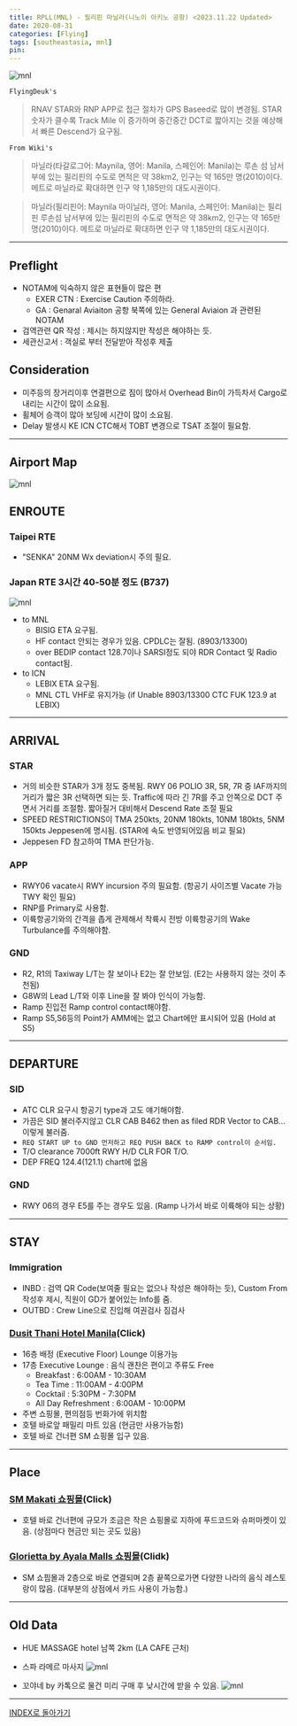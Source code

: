 ```yaml
---
title: RPLL(MNL) - 필리핀 마닐라(니노이 아키노 공항) <2023.11.22 Updated>
date: 2020-08-31
categories: [Flying]
tags: [southeastasia, mnl]
pin:
---
```


![mnl](/img/flying/airport/mnl.jpg)

`FlyingDeuk's`
> RNAV STAR와 RNP APP로 접근 절차가 GPS Baseed로 많이 변경됨. STAR 숫자가 클수록 Track Mile 이 증가하며 중간중간 DCT로 짧아지는 것을 예상해서 빠른 Descend가 요구됨. 

`From Wiki's `
>마닐라(타갈로그어: Maynila, 영어: Manila, 스페인어: Manila)는 루손 섬 남서부에 있는 필리핀의 수도로 면적은 약 38km2, 인구는 약 165만 명(2010)이다. 메트로 마닐라로 확대하면 인구 약 1,185만의 대도시권이다.

> 마닐라(필리핀어: Maynila 마이닐라, 영어: Manila, 스페인어: Manila)는 필리핀 루손섬 남서부에 있는 필리핀의 수도로 면적은 약 38km2, 인구는 약 165만 명(2010)이다. 메트로 마닐라로 확대하면 인구 약 1,185만의 대도시권이다.

-------------
## Preflight
- NOTAM에 익숙하지 않은 표현들이 많은 편
  - EXER CTN : Exercise Caution 주의하라. 
  - GA : Genaral Aviaiton 공항 북쪽에 있는 General Aviaion 과 관련된 NOTAM
- 검역관련 QR 작성 : 제시는 하지않지만 작성은 해야하는 듯. 
- 세관신고서 : 객실로 부터 전달받아 작성후 제출

## Consideration
- 미주등의 장거리이후 연결편으로 짐이 많아서 Overhead Bin이 가득차서 Cargo로 내리는 시간이 많이 소요됨. 
- 휠체어 승객이 많아 보딩에 시간이 많이 소요됨. 
- Delay 발생시 KE ICN CTC해서 TOBT 변경으로 TSAT 조절이 필요함. 

-----------


## Airport Map
![mnl](/img/flying/airport/mnl_ap.jpg)

## ENROUTE
### **Taipei RTE**
- "SENKA" 20NM Wx deviation시 주의 필요.


### **Japan RTE** 3시간 40-50분 정도 (B737)

![mnl](/img/flying/airport/icnmnl.jpeg)

- to MNL
  - BISIG ETA 요구됨.
  - HF contact 안되는 경우가 있음. CPDLC는 잘됨. (8903/13300)
  - over BEDIP contact 128.7이나 SARSI정도 되야 RDR Contact 및 Radio contact됨.
- to ICN
  - LEBIX ETA 요구됨. 
  - MNL CTL VHF로 유지가능 (if Unable 8903/13300 CTC FUK 123.9 at LEBIX)

------

## ARRIVAL
### STAR
- 거의 비슷한 STAR가 3개 정도 중복됨. RWY 06 POLIO 3R, 5R, 7R 중 IAF까지의 거리가 짧은 3R 선택하면 되는 듯. Traffic에 따라 긴 7R를 주고 안쪽으로 DCT 주면서 거리를 조절함. 짧아질거 대비해서 Descend Rate 조절 필요 
- SPEED RESTRICTIONS이 TMA 250kts, 20NM 180kts, 10NM 180kts, 5NM 150kts Jeppesen에 명시됨. (STAR에 속도 반영되어있음 비교 필요)
- Jeppesen FD 참고하여 TMA 판단가능.

### APP
- RWY06 vacate시 RWY incursion 주의 필요함. (항공기 사이즈별 Vacate 가능 TWY 확인 필요)
- RNP를 Primary로 사용함. 
- 이륙항공기와의 간격을 좁게 관제해서 착륙시 전방 이륙항공기의 Wake Turbulance를 주의해야함. 

### GND
- R2, R1의 Taxiway L/T는 잘 보이나 E2는 잘 안보임. (E2는 사용하지 않는 것이 추천됨)
- G8W의 Lead L/T와 이후 Line을 잘 봐야 인식이 가능함. 
- Ramp 진입전 Ramp control contact해야함.
- Ramp S5,S6등의 Point가 AMM에는 없고 Chart에만 표시되어 있음 (Hold at S5)

--------

## DEPARTURE
### SID
- ATC CLR 요구시 항공기 type과 고도 얘기해야함.
- 가끔은 SID 불러주지않고 CLR CAB B462 then as filed RDR Vector to CAB... 이렇게 불러줌.
- `REQ START UP to GND 먼저하고 REQ PUSH BACK to RAMP control이 순서임.`
- T/O clearance 7000ft RWY H/D CLR FOR T/O.
- DEP FREQ 124.4(121.1) chart에 없음

### GND
- RWY 06의 경우 E5를 주는 경우도 있음. (Ramp 나가서 바로 이륙해야 되는 상황)

--------

## STAY
### Immigration
- INBD : 검역 QR Code(보여줄 필요는 없으나 작성은 해야하는 듯), Custom From 작성후 제시, 직원이 GD가 붙어있는 Info를 줌. 
- OUTBD : Crew Line으로 진입해 여권검사 짐검사 

### [Dusit Thani Hotel Manila](https://maps.app.goo.gl/zuwPH45KY1ju2V1F7)(Click)
- 16층 배정 (Executive Floor) Lounge 이용가능
- 17층 Executive Lounge : 음식 괜찬은 편이고 주류도 Free
  - Breakfast : 6:00AM - 10:30AM
  - Tea Time : 11:00AM - 4:00PM
  - Cocktail : 5:30PM - 7:30PM
  - All Day Refreshment : 6:00AM - 10:00PM
- 주변 쇼핑몰, 편의점등 번화가에 위치함
- 호텔 바로앞 패밀리 마트 있음 (현금만 사용가능함)
- 호텔 바로 건너편 SM 쇼핑몰 입구 있음. 

----------

## Place

### [SM Makati 쇼핑몰](https://maps.app.goo.gl/6msuxksjSn8eWLtm9)(Click)
- 호텔 바로 건너편에 규모가 조금은 작은 쇼핑몰로 지하에 푸드코드와 슈퍼마켓이 있음. (상점마다 현금만 되는 곳도 있음)

### [Glorietta by Ayala Malls 쇼핑몰](https://maps.app.goo.gl/rfAUn8WhGvMMvhkT9)(Clidk)
- SM 쇼핌몰과 2층으로 바로 연결되며 2층 끝쪽으로가면 다양한 나라의 음식 레스토랑이 많음. (대부분의 상점에서 카드 사용이 가능함.)

------

## Old Data

- HUE MASSAGE hotel 남쪽 2km (LA CAFE 근처)

- 스파 라메르 마사지
  ![mnl](/img/flying/airport/mnl_info1.jpg)

-  꼬야네 by 카톡으로 물건 미리 구매 후 낮시간에 받을 수 있음.
  ![mnl](/img/flying/airport/mnl_info.jpg)


----------

[INDEX로 돌아가기](/posts/SouthEastAsia/)
